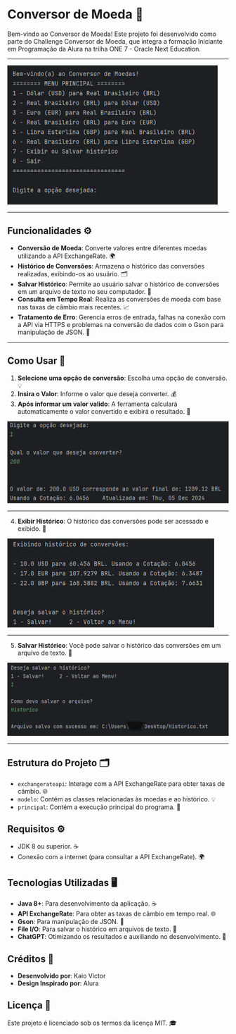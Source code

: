 # Conversor de Moeda 💱

Bem-vindo ao Conversor de Moeda! Este projeto foi desenvolvido como parte do Challenge Conversor de Moeda, que integra a formação Iniciante em Programação da Alura na trilha ONE 7 - Oracle Next Education.

---

<img src="assets/menu.png" alt="Imagem do Menu do Conversor">

---

## Funcionalidades ⚙️

- **Conversão de Moeda**: Converte valores entre diferentes moedas utilizando a API ExchangeRate. 🌍
- **Histórico de Conversões**: Armazena o histórico das conversões realizadas, exibindo-os ao usuário. 🗂️
- **Salvar Histórico**: Permite ao usuário salvar o histórico de conversões em um arquivo de texto no seu computador. 💾
- **Consulta em Tempo Real**: Realiza as conversões de moeda com base nas taxas de câmbio mais recentes. 📈
- **Tratamento de Erro**: Gerencia erros de entrada, falhas na conexão com a API via HTTPS e problemas na conversão de dados com o Gson para manipulação de JSON. 🚨

---

## Como Usar 📝

1. **Selecione uma opção de conversão**: Escolha uma opção de conversão. 💡
2. **Insira o Valor**: Informe o valor que deseja converter. 💰
3. **Após informar um valor valido**: A ferramenta calculará automaticamente o valor convertido e exibirá o resultado. 🔄


<img src="assets/Conversao.png" alt="Imagem após converter">

---

4. **Exibir Histórico**: O histórico das conversões pode ser acessado e exibido. 📜

<img src="assets/Historico.png" alt="Imagem histórico">

___


5. **Salvar Histórico**: Você pode salvar o histórico das conversões em um arquivo de texto. 📝

<img src="assets/SalvandoArquivo.png" alt="Imagem salvando um arquivo">

---

## Estrutura do Projeto 🗂️

- `exchangerateapi`: Interage com a API ExchangeRate para obter taxas de câmbio. 🌐
- `modelo`: Contém as classes relacionadas às moedas e ao histórico. 💡
- `principal`: Contém a execução principal do programa. 🎯

## Requisitos ⚙️

- JDK 8 ou superior. ☕
- Conexão com a internet (para consultar a API ExchangeRate). 🌍

## Tecnologias Utilizadas 🖥️

- **Java 8+**: Para desenvolvimento da aplicação. ☕
- **API ExchangeRate**: Para obter as taxas de câmbio em tempo real. 🌐
- **Gson**: Para manipulação de JSON. 📑
- **File I/O**: Para salvar o histórico em arquivos de texto. 💾
- **ChatGPT**: Otimizando os resultados e auxiliando no desenvolvimento. 🤖

## Créditos 🎉

- **Desenvolvido por**: Kaio Victor 
- **Design Inspirado por**: Alura 

## Licença 📜

Este projeto é licenciado sob os termos da licença MIT. 🎓
